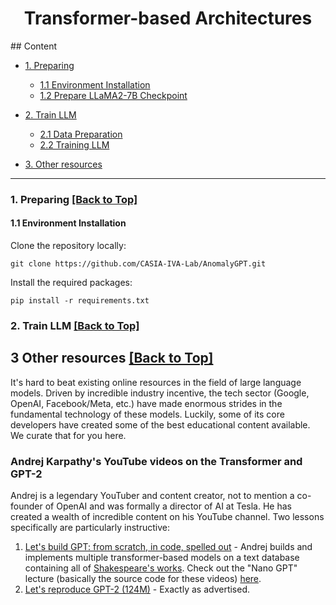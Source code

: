 <div align=center>

# Transformer-based Architectures

</div>
<span id='all_content'/>
## Content


* <a href='#environment'>1. Preparing</a>
    * <a href='#install_environment'>1.1 Environment Installation</a>
    * <a href='#download_LLaMA_model'>1.2 Prepare LLaMA2-7B Checkpoint</a>
* <a href='#train_LLM'>2. Train LLM</a>
    * <a href='#data_preparation'>2.1 Data Preparation</a>
    * <a href='#model_training'>2.2 Training LLM</a>

* <a href='#other_resources'>3. Other resources</a>


****

<span id='environment'/>

### 1. Preparing <a href='#all_catelogue'>[Back to Top]</a>

<span id='install_environment'/>

#### 1.1 Environment Installation

Clone the repository locally:

```
git clone https://github.com/CASIA-IVA-Lab/AnomalyGPT.git 
```

Install the required packages:

```
pip install -r requirements.txt
```

<span id='download_LLaMA2 7B model'/>

### 2. Train LLM <a href='#all_catelogue'>[Back to Top]</a>

## 3 Other resources <a href='#all_content'>[Back to Top]</a>
It's hard to beat existing online resources in the field of large language models. Driven by incredible industry incentive, the tech sector (Google, OpenAI, Facebook/Meta, etc.) have made enormous strides in the fundamental technology of these models. Luckily, some of its core developers have created some of the best educational content available. We curate that for you here.

### Andrej Karpathy's YouTube videos on the Transformer and GPT-2
Andrej is a legendary YouTuber and content creator, not to mention a co-founder of OpenAI and was formally a director of AI at Tesla. He has created a wealth of incredible content on his YouTube channel. Two lessons specifically are particularly instructive:
1. [Let's build GPT: from scratch, in code, spelled out](https://youtu.be/kCc8FmEb1nY?si=K-Q4p1fmdR0nbHNU) - Andrej builds and implements multiple transformer-based models on a text database containing all of [Shakespeare's works](https://github.com/karpathy/ng-video-lecture/blob/master/input.txt). Check out the "Nano GPT" lecture (basically the source code for these videos) [here](https://github.com/karpathy/ng-video-lecture).
2. [Let's reproduce GPT-2 (124M)](https://youtu.be/l8pRSuU81PU?si=gAOYf1xujRcQ_nEC) - Exactly as advertised.

